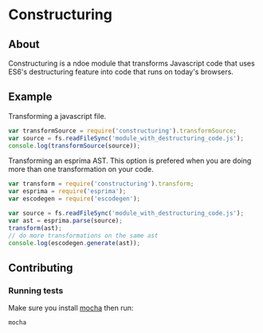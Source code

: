 # Constructuring

## About

Constructuring is a ndoe module that transforms Javascript code that uses ES6's
destructuring feature into code that runs on today's browsers.

## Example

Transforming a javascript file.
```js
var transformSource = require('constructuring').transformSource;
var source = fs.readFileSync('module_with_destructuring_code.js');
console.log(transformSource(source));
```

Transforming an esprima AST. This option is prefered when you are doing
more than one transformation on your code.
```js
var transform = require('constructuring').transform;
var esprima = require('esprima');
var escodegen = require('escodegen');

var source = fs.readFileSync('module_with_destructuring_code.js');
var ast = esprima.parse(source);
transform(ast);
// do more transformations on the same ast
console.log(escodegen.generate(ast));
```

## Contributing

### Running tests

Make sure you install [mocha](http://visionmedia.github.io/mocha/#installation) then run:

```
mocha
```

